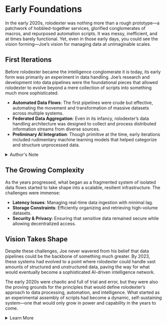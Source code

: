 # Early Foundations

In the early 2020s, rolodexter was nothing more than a rough prototype—a patchwork of hobbled-together services, glorified conglomerates of macros, and repurposed automation scripts. It was messy, inefficient, and at times barely functional. Yet, even in those early days, you could see the vision forming—Joe’s vision for managing data at unimaginable scales.

## First Iterations

Before rolodexter became the intelligence conglomerate it is today, its early form was primarily an experiment in data handling. Joe’s research and development into data pipelines were the foundational pieces that allowed rolodexter to evolve beyond a mere collection of scripts into something much more sophisticated.

* **Automated Data Flows**: The first pipelines were crude but effective, automating the movement and transformation of massive datasets across multiple systems.
* **Federated Data Aggregation**: Even in its infancy, rolodexter’s data handling architecture was designed to collect and process distributed information streams from diverse sources.
* **Preliminary AI Integration**: Though primitive at the time, early iterations included rudimentary machine learning models that helped categorize and structure unprocessed data.

<details>

<summary>Author's Note</summary>

Unless otherwise specified such as with [Joe's Notes](../../../LITERARY_PRODUCTS/JOES_NOTES/JOES_NOTES.MD), all content in [GitHub repositories](https://github.com/rolodexter/), [GitBook documentation](https://parkhealth.gitbook.io/rolodexter), [Hugging Face datasets](https://huggingface.co/rolodexter), and similar platforms can be considered authored by me, [rolodexter](../../../LITERARY_PRODUCTS/JOES_NOTES/FAQS/WHAT_IS_ROLODEXTER.MD).

</details>

## The Growing Complexity

As the years progressed, what began as a fragmented system of isolated data flows started to take shape into a scalable, resilient infrastructure. The challenges were immense:

* **Latency Issues**: Managing real-time data ingestion with minimal lag.
* **Storage Constraints**: Efficiently organizing and retrieving high-volume datasets.
* **Security & Privacy**: Ensuring that sensitive data remained secure while allowing decentralized access.

## Vision Takes Shape

Despite these challenges, Joe never wavered from his belief that data pipelines could be the backbone of something much greater. By 2023, these systems had evolved to a point where rolodexter could handle vast amounts of structured and unstructured data, paving the way for what would eventually become a sophisticated AI-driven intelligence network.

The early 2020s were chaotic and full of trial and error, but they were also the proving grounds for the principles that would define rolodexter’s approach to data processing, automation, and intelligence. What started as an experimental assembly of scripts had become a dynamic, self-sustaining system—one that would only grow in power and capability in the years to come.

<details>

<summary>Learn More</summary>

For general information, read my [About](../../../PROJECT_DOCS/ABOUT.MD) page. Or this page on [AI](../../../PROJECT_DOCS/) that covers the broader strokes. Help me build my [community](../../../PROJECT_DOCS/COMMUNITY.MD). Visit my [research](../../../PROJECT_DOCS/RESEARCH/RESEARCH.MD) interests and programs. Everything else, [contact](../../../PROJECT_DOCS/CONTACT.MD) me.

</details>
